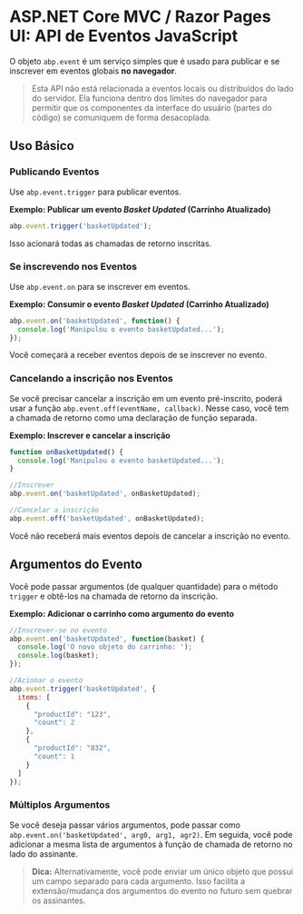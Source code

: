 # ASP.NET Core MVC / Razor Pages UI: API de Eventos JavaScript

O objeto `abp.event` é um serviço simples que é usado para publicar e se inscrever em eventos globais **no navegador**.

> Esta API não está relacionada a eventos locais ou distribuídos do lado do servidor. Ela funciona dentro dos limites do navegador para permitir que os componentes da interface do usuário (partes do código) se comuniquem de forma desacoplada.

## Uso Básico

### Publicando Eventos

Use `abp.event.trigger` para publicar eventos.

**Exemplo: Publicar um evento *Basket Updated* (Carrinho Atualizado)**

````js
abp.event.trigger('basketUpdated');
````

Isso acionará todas as chamadas de retorno inscritas.

### Se inscrevendo nos Eventos

Use `abp.event.on` para se inscrever em eventos.

**Exemplo: Consumir o evento *Basket Updated* (Carrinho Atualizado)**

````js
abp.event.on('basketUpdated', function() {
  console.log('Manipulou o evento basketUpdated...');
});
````

Você começará a receber eventos depois de se inscrever no evento.

### Cancelando a inscrição nos Eventos

Se você precisar cancelar a inscrição em um evento pré-inscrito, poderá usar a função `abp.event.off(eventName, callback)`. Nesse caso, você tem a chamada de retorno como uma declaração de função separada.

**Exemplo: Inscrever e cancelar a inscrição**

````js
function onBasketUpdated() {
  console.log('Manipulou o evento basketUpdated...');
}

//Inscrever
abp.event.on('basketUpdated', onBasketUpdated);

//Cancelar a inscrição
abp.event.off('basketUpdated', onBasketUpdated);
````

Você não receberá mais eventos depois de cancelar a inscrição no evento.

## Argumentos do Evento

Você pode passar argumentos (de qualquer quantidade) para o método `trigger` e obtê-los na chamada de retorno da inscrição.

**Exemplo: Adicionar o carrinho como argumento do evento**

````js
//Inscrever-se no evento
abp.event.on('basketUpdated', function(basket) {
  console.log('O novo objeto do carrinho: ');
  console.log(basket);
});

//Acionar o evento
abp.event.trigger('basketUpdated', {
  items: [
    {
      "productId": "123",
      "count": 2
    },
    {
      "productId": "832",
      "count": 1
    }
  ]
});
````

### Múltiplos Argumentos

Se você deseja passar vários argumentos, pode passar como `abp.event.on('basketUpdated', arg0, arg1, agr2)`. Em seguida, você pode adicionar a mesma lista de argumentos à função de chamada de retorno no lado do assinante.

> **Dica:** Alternativamente, você pode enviar um único objeto que possui um campo separado para cada argumento. Isso facilita a extensão/mudança dos argumentos do evento no futuro sem quebrar os assinantes.